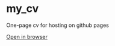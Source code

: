 # my_cv
One-page cv for hosting on github pages

[Open in browser](https://vedmedk0.github.io/my_cv/)
